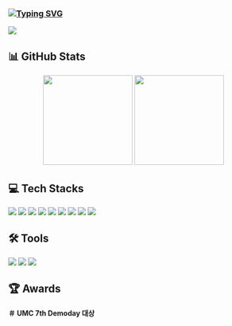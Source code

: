 ### <a href="https://git.io/typing-svg"><img src="https://readme-typing-svg.demolab.com?font=Fira+Code&pause=1000&color=F78731&background=D650FF00&width=435&lines=namkungkang's+GitHub" alt="Typing SVG" /></a>
<a href="https://hits.seeyoufarm.com">
  <img src="https://hits.seeyoufarm.com/api/count/incr/badge.svg?url=https://github.com/namkungkang&count_bg=%23F3F7F1&title_bg=%23A85D17&icon=datadog.svg&icon_color=%23EBE0E0&title=%EB%B0%A9%EB%AC%B8%EC%9E%90+%EC%88%98&edge_flat=false"/>
</a>


## 📊 GitHub Stats
<div align="center">
  <img height="180em" src="https://github-readme-stats.vercel.app/api?username=namkungkang&show_icons=true&theme=radical"/>
  <img height="180em" src="https://github-readme-stats.vercel.app/api/top-langs/?username=namkungkang&layout=compact&theme=radical"/>
</div>

## 💻 Tech Stacks
<p>
<img src="https://img.shields.io/badge/C-A8B9CC?style=flat-square&logo=C&logoColor=white"/> 
<img src="https://img.shields.io/badge/C++-00599C?style=flat-square&logo=C%2B%2B&logoColor=white"/> 
<img src="https://img.shields.io/badge/Java-007396?style=flat-square&logo=Java&logoColor=white"/> 
<img src="https://img.shields.io/badge/Python-3776AB?style=flat-square&logo=Python&logoColor=white"/>
<img src="https://img.shields.io/badge/Html5-E34F26?style=flat-square&logo=HTML5&logoColor=white"/> 
<img src="https://img.shields.io/badge/CSS3-1572B6?style=flat-square&logo=CSS3&logoColor=white"/> 
<img src="https://img.shields.io/badge/JavaScript-F7DF1E?style=flat-square&logo=JavaScript&logoColor=black"/> 
<img src="https://img.shields.io/badge/React-61DAFB?style=flat-square&logo=React&logoColor=black"/> 
<img src="https://img.shields.io/badge/Node.js-339933?style=flat-square&logo=nodedotjs&logoColor=white"/>   
</p>

## 🛠️ **Tools**
<p>
<img src="https://img.shields.io/badge/Git-F05032?style=flat-square&logo=Git&logoColor=white"/>
<img src="https://img.shields.io/badge/AmazonDB-4053D6?style=flat-square&logo=amazondynamodb&logoColor=white"/> 
<img src="https://img.shields.io/badge/Mysql-003B57?style=flat-square&logo=mysql&logoColor=white"/>


</p>

## 🏆 **Awards**
**＃ UMC 7th Demoday 대상**
